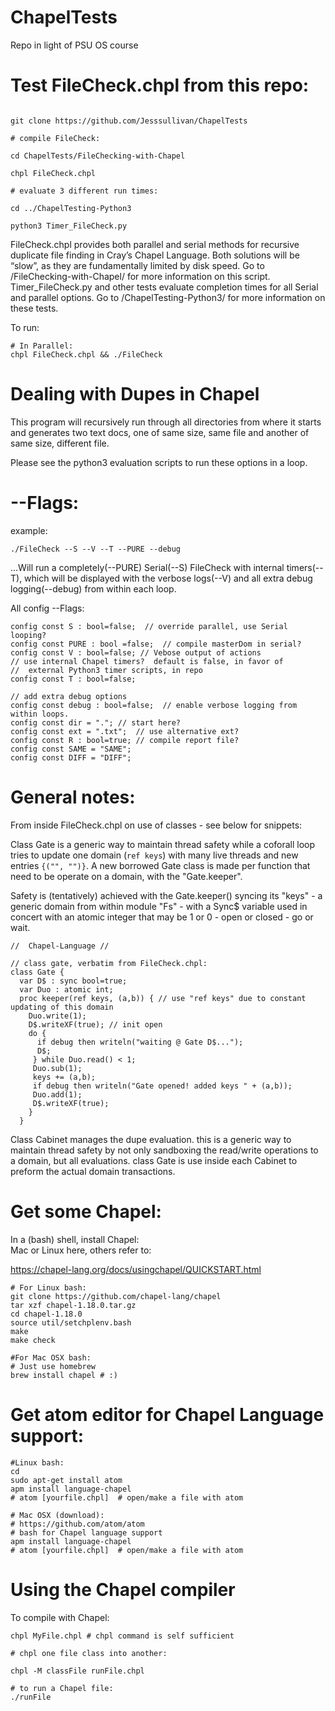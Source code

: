 # ChapelTests

Repo in light of PSU OS course


# Test FileCheck.chpl from this repo:

```

git clone https://github.com/Jesssullivan/ChapelTests

# compile FileCheck:

cd ChapelTests/FileChecking-with-Chapel

chpl FileCheck.chpl

# evaluate 3 different run times:

cd ../ChapelTesting-Python3

python3 Timer_FileCheck.py

```

FileCheck.chpl provides both parallel and serial methods for recursive duplicate file finding in Cray’s Chapel Language.  Both solutions will be “slow”, as they are fundamentally limited by disk speed.   Go to /FileChecking-with-Chapel/ for more information on this script.  Timer_FileCheck.py and other tests evaluate completion times for all Serial and parallel options.  Go to /ChapelTesting-Python3/ for more information on these tests.

To run:

```
# In Parallel:
chpl FileCheck.chpl && ./FileCheck
```

# Dealing with Dupes in Chapel

This program will recursively run through all directories from where it starts and generates two text docs, one of same size, same file and another of same size, different file.  

Please see the python3 evaluation scripts to run these options in a loop.  

# --Flags:

example:  
```
./FileCheck --S --V --T --PURE --debug
```

...Will run a completely(--PURE) Serial(--S) FileCheck with internal timers(--T), which will be displayed with the verbose logs(--V) and all extra debug logging(--debug) from within each loop.

All config --Flags:
```
config const S : bool=false;  // override parallel, use Serial looping?
config const PURE : bool =false;  // compile masterDom in serial?
config const V : bool=false; // Vebose output of actions
// use internal Chapel timers?  default is false, in favor of
//  external Python3 timer scripts, in repo
config const T : bool=false;

// add extra debug options
config const debug : bool=false;  // enable verbose logging from within loops.
config const dir = "."; // start here?
config const ext = ".txt";  // use alternative ext?
config const R : bool=true; // compile report file?
config const SAME = "SAME";
config const DIFF = "DIFF";
```
# General notes:

From inside FileCheck.chpl on use of classes - see below for snippets:

Class Gate is a generic way to maintain thread safety while a coforall loop tries to update one domain (```ref keys```) with many live threads and new entries ```{("", "")}```.  A new borrowed Gate class is made per function that need to be operate on a domain, with the "Gate.keeper".

Safety is (tentatively) achieved with the Gate.keeper() syncing its "keys" - a generic domain from within module "Fs" - with a Sync$ variable used in concert with an atomic integer that may be 1 or 0 - open or closed - go or wait.  

```
//  Chapel-Language //

// class gate, verbatim from FileCheck.chpl:
class Gate {
  var D$ : sync bool=true;
  var Duo : atomic int;
  proc keeper(ref keys, (a,b)) { // use "ref keys" due to constant updating of this domain
    Duo.write(1);
    D$.writeXF(true); // init open
    do {
      if debug then writeln("waiting @ Gate D$...");
      D$;
     } while Duo.read() < 1;
     Duo.sub(1);
     keys += (a,b);
     if debug then writeln("Gate opened! added keys " + (a,b));
     Duo.add(1);
     D$.writeXF(true);
    }
  }

```

Class Cabinet manages the dupe evaluation.  this is a generic way to maintain thread safety by not only sandboxing the read/write operations to a domain, but all evaluations.  class Gate is use inside each Cabinet to preform the actual domain transactions.


# Get some Chapel:

 In a (bash) shell, install Chapel:   
   Mac or Linux here, others refer to:

 https://chapel-lang.org/docs/usingchapel/QUICKSTART.html

```
# For Linux bash:
git clone https://github.com/chapel-lang/chapel
tar xzf chapel-1.18.0.tar.gz
cd chapel-1.18.0
source util/setchplenv.bash
make
make check

#For Mac OSX bash:
# Just use homebrew
brew install chapel # :)
```
# Get atom editor for Chapel Language support:
```
#Linux bash:
cd
sudo apt-get install atom
apm install language-chapel
# atom [yourfile.chpl]  # open/make a file with atom

# Mac OSX (download):
# https://github.com/atom/atom
# bash for Chapel language support
apm install language-chapel
# atom [yourfile.chpl]  # open/make a file with atom

```

# Using the Chapel compiler

To compile with Chapel:
```
chpl MyFile.chpl # chpl command is self sufficient

# chpl one file class into another:

chpl -M classFile runFile.chpl

# to run a Chapel file:
./runFile
```
